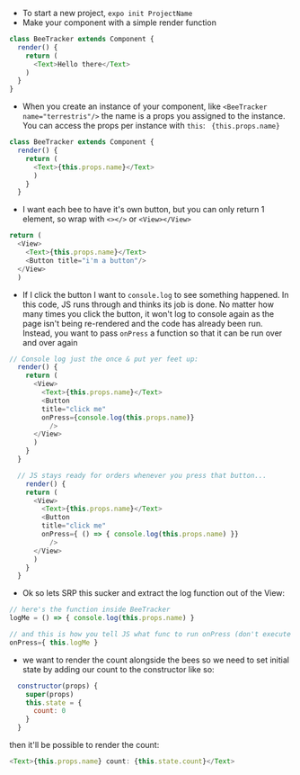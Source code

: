 - To start a new project, `expo init ProjectName`
- Make your component with a simple render function
```JavaScript
class BeeTracker extends Component {
  render() {
    return (
      <Text>Hello there</Text>
    )
  }
}
```
- When you create an instance of your component, like ```<BeeTracker name="terrestris"/>``` the name is a props you assigned to the instance.  You can access the props per instance with `this`: ``` {this.props.name}```
```JavaScript
class BeeTracker extends Component {
  render() {
    return (
      <Text>{this.props.name}</Text>
      )
    }
  }
```
- I want each bee to have it's own button, but you can only return 1 element, so wrap with `<></>` or `<View></View>`
```JavaScript
return (
  <View>
    <Text>{this.props.name}</Text>
    <Button title="i'm a button"/>
  </View>
  )
```
- If I click the button I want to `console.log` to see something happened.  In this code, JS runs through and thinks its job is done.  No matter how many times you click the button, it won't log to console again as the page isn't being re-rendered and the code has already been run.  Instead, you want to pass `onPress` a function so that it can be run over and over again
```JavaScript
// Console log just the once & put yer feet up:
  render() {
    return (
      <View>
        <Text>{this.props.name}</Text>
        <Button 
        title="click me"
        onPress={console.log(this.props.name)}
          />
      </View>
      )
    }
  }

  // JS stays ready for orders whenever you press that button...
    render() {
    return (
      <View>
        <Text>{this.props.name}</Text>
        <Button 
        title="click me"
        onPress={ () => { console.log(this.props.name) }}
          />
      </View>
      )
    }
  }
  ```
- Ok so lets SRP this sucker and extract the log function out of the View:
```JavaScript
// here's the function inside BeeTracker
logMe = () => { console.log(this.props.name) }

// and this is how you tell JS what func to run onPress (don't execute the func like `logMe()`, just tell JS to run it when the button is pressed)
onPress={ this.logMe }
```
- we want to render the count alongside the bees so we need to set initial state by adding our count to the constructor like so:
```JavaScript
  constructor(props) {
    super(props)
    this.state = {
      count: 0
    }
  }
```
then it'll be possible to render the count:
```JavaScript
<Text>{this.props.name} count: {this.state.count}</Text>

```
